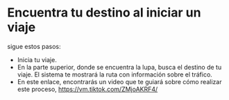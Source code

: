 # Encuentra tu destino al iniciar un viaje 
sigue estos pasos:

* Inicia tu viaje.
* En la parte superior, donde se encuentra la lupa, busca el destino de tu viaje. El sistema te mostrará la ruta con información sobre el tráfico.
* En este enlace, encontrarás un video que te guiará sobre cómo realizar este proceso, https://vm.tiktok.com/ZMjoAKRF4/

